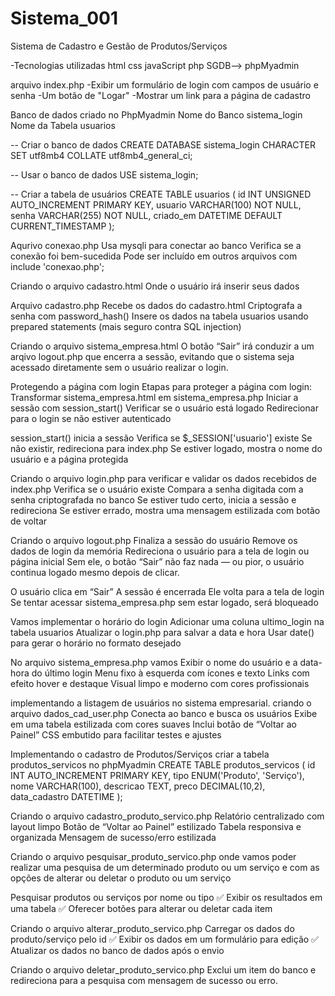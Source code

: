 # Sistema_001
Sistema de Cadastro e Gestão de Produtos/Serviços

-Tecnologias utilizadas
html
css
javaScript
php
SGDB--> phpMyadmin

arquivo index.php
-Exibir um formulário de login com campos de usuário e senha
-Um botão de "Logar"
-Mostrar um link para a página de cadastro

Banco de dados criado no PhpMyadmin
Nome do Banco sistema_login
Nome da Tabela usuarios

-- Criar o banco de dados
CREATE DATABASE sistema_login CHARACTER SET utf8mb4 COLLATE utf8mb4_general_ci;

-- Usar o banco de dados
USE sistema_login;

-- Criar a tabela de usuários
CREATE TABLE usuarios (
    id INT UNSIGNED AUTO_INCREMENT PRIMARY KEY,
    usuario VARCHAR(100) NOT NULL,
    senha VARCHAR(255) NOT NULL,
    criado_em DATETIME DEFAULT CURRENT_TIMESTAMP
);


Aqurivo conexao.php
Usa mysqli para conectar ao banco
Verifica se a conexão foi bem-sucedida
Pode ser incluído em outros arquivos com include 'conexao.php';

Criando o arquivo cadastro.html
Onde o usuário irá inserir seus dados

Arquivo cadastro.php
Recebe os dados do cadastro.html
Criptografa a senha com password_hash()
Insere os dados na tabela usuarios usando prepared statements (mais seguro contra SQL injection)

Criando o arquivo sistema_empresa.html
O botão “Sair” irá conduzir a um arqivo logout.php que encerra a sessão, evitando que o sistema seja acessado diretamente sem o usuário realizar o login.

Protegendo a página com login
Etapas para proteger a página com login:
Transformar sistema_empresa.html em sistema_empresa.php
Iniciar a sessão com session_start()
Verificar se o usuário está logado
Redirecionar para o login se não estiver autenticado

session_start() inicia a sessão
Verifica se $_SESSION['usuario'] existe
Se não existir, redireciona para index.php
Se estiver logado, mostra o nome do usuário e a página protegida

Criando o arquivo login.php para verificar e validar os dados recebidos de index.php
Verifica se o usuário existe
Compara a senha digitada com a senha criptografada no banco
Se estiver tudo certo, inicia a sessão e redireciona
Se estiver errado, mostra uma mensagem estilizada com botão de voltar

Criando o arquivo logout.php
Finaliza a sessão do usuário
Remove os dados de login da memória
Redireciona o usuário para a tela de login ou página inicial
Sem ele, o botão “Sair” não faz nada — ou pior, o usuário continua logado mesmo depois de clicar.

O usuário clica em “Sair”
A sessão é encerrada
Ele volta para a tela de login
Se tentar acessar sistema_empresa.php sem estar logado, será bloqueado

Vamos implementar o horário do login
Adicionar uma coluna ultimo_login na tabela usuarios
Atualizar o login.php para salvar a data e hora
Usar date() para gerar o horário no formato desejado

No arquivo sistema_empresa.php vamos Exibir o nome do usuário e a data-hora do último login
Menu fixo à esquerda com ícones e texto
Links com efeito hover e destaque
Visual limpo e moderno com cores profissionais

implementando a listagem de usuários no sistema empresarial.
criando o arquivo dados_cad_user.php
Conecta ao banco e busca os usuários
Exibe em uma tabela estilizada com cores suaves
Inclui botão de “Voltar ao Painel”
CSS embutido para facilitar testes e ajustes

Implementando o cadastro de Produtos/Serviços
criar a tabela produtos_servicos no phpMyadmin
CREATE TABLE produtos_servicos (
    id INT AUTO_INCREMENT PRIMARY KEY,
    tipo ENUM('Produto', 'Serviço'),
    nome VARCHAR(100),
    descricao TEXT,
    preco DECIMAL(10,2),
    data_cadastro DATETIME
);

Criando o arquivo cadastro_produto_servico.php
Relatório centralizado com layout limpo
Botão de “Voltar ao Painel” estilizado
Tabela responsiva e organizada
Mensagem de sucesso/erro estilizada

Criando o arquivo pesquisar_produto_servico.php
onde vamos poder realizar uma pesquisa de um determinado produto ou um serviço
e com as opções de alterar ou deletar o produto ou um serviço

Pesquisar produtos ou serviços por nome ou tipo 
✅ Exibir os resultados em uma tabela 
✅ Oferecer botões para alterar ou deletar cada item

Criando o arquivo alterar_produto_servico.php
Carregar os dados do produto/serviço pelo id 
✅ Exibir os dados em um formulário para edição 
✅ Atualizar os dados no banco de dados após o envio

Criando o arquivo deletar_produto_servico.php
Exclui um item do banco e redireciona para a pesquisa com mensagem de sucesso ou erro.

